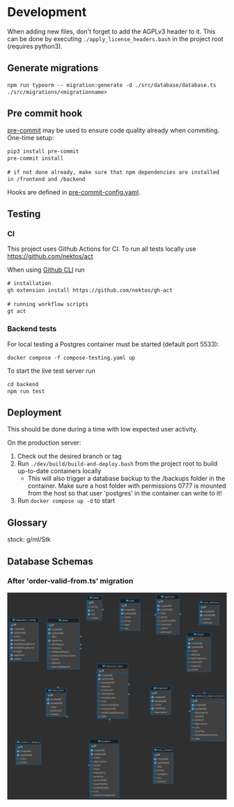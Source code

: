 # Development

When adding new files, don't forget to add the AGPLv3 header to it. This can be done
by executing `./apply_license_headers.bash` in the project root (requires python3).

## Generate migrations

```
npm run typeorm -- migration:generate -d ./src/database/database.ts ./src/migrations/<migrationname>
```

## Pre commit hook

[pre-commit](https://pre-commit.com/) may be used to ensure code quality already when commiting. One-time setup:

```
pip3 install pre-commit
pre-commit install

# if not done already, make sure that npm dependencies are installed in /frontend and /backend
```

Hooks are defined in [pre-commit-config.yaml](./pre-commit-config.yaml).

## Testing

### CI

This project uses Github Actions for CI. To run all tests locally use https://github.com/nektos/act

When using [Github CLI](https://cli.github.com/) run

```
# installation
gh extension install https://github.com/nektos/gh-act

# running workflow scripts
gt act
```

### Backend tests

For local testing a Postgres container must be started (default port 5533):

```
docker compose -f compose-testing.yaml up
```

To start the live test server run

```
cd backend
npm run test
```

## Deployment

This should be done during a time with low expected user activity.

On the production server:

1. Check out the desired branch or tag
2. Run `./dev/build/build-and-deploy.bash` from the project root to build up-to-date containers locally
   - This will also trigger a database backup to the /backups folder in the container. Make sure a host
     folder with permissions 0777 is mounted from the host so that user 'postgres' in the container
     can write to it!
3. Run `docker compose up -d` to start

## Glossary

stock: g/ml/Stk

## Database Schemas

### After 'order-valid-from.ts' migration

![Schema V4](./res/database-schema-v4.png)
